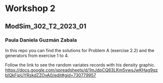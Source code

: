 # Workshop 2
## ModSim_302_T2_2023_01

### Paula Daniela Guzmán Zabala

In this repo you can find the solutions for Problem A (exercise 2.2) and the generators from exercise 1 to 4.

Follow the link to see the random variates records with his density graphic.
https://docs.google.com/spreadsheets/d/1mJdpCQ63LKm5vwsJwKHag9qzblQkFjpUYRskdZZOvA0/edit#gid=730779957